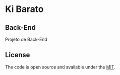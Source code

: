 # Ki Barato

## Back-End

Projeto de Back-End

## License

The code is open source and available under the [MIT](LICENSE.md).
